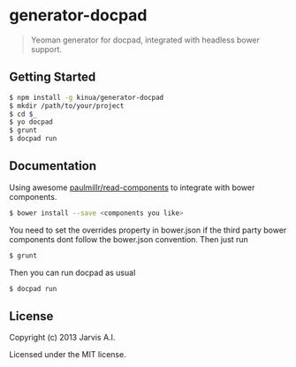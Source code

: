 # generator-docpad

> Yeoman generator for docpad, integrated with headless bower support.

## Getting Started

```sh
$ npm install -g kinua/generator-docpad
$ mkdir /path/to/your/project
$ cd $_
$ yo docpad
$ grunt
$ docpad run
```

## Documentation
Using awesome [paulmillr/read-components](https://github.com/paulmillr/read-components) to integrate with bower components.

```sh
$ bower install --save <components you like>
```

You need to set the overrides property in bower.json if the third party bower components dont follow the bower.json convention. Then just run

```sh
$ grunt
```

Then you can run docpad as usual

```sh
$ docpad run
```

## License
Copyright (c) 2013 Jarvis A.I.

Licensed under the MIT license.
